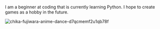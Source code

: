 I am a beginner at coding that is currently learning Python. I hope to create games as a hobby in the future.

![chika-fujiwara-anime-dance-d7qcmemf2u1qb78f](https://github.com/user-attachments/assets/4965348a-57f2-48b7-a1b0-8a1dd9a0d31f)
